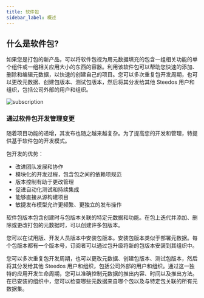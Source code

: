 ```yaml
---
title: 软件包
sidebar_label: 概述
---
```


## 什么是软件包?

如果您是打包的新产品，可以将软件包视为用元数据填充的包含一组相关功能的单个组件或一组相关应用大小的东西的容器。利用该软件包可以帮助您快速的添加、删除和编辑元数据，以快速的创建自己的项目。您可以多次重复包开发周期，也可以更改元数据、创建包版本、测试包版本，然后将其分发给其他 Steedos 用户和组织，包括公司外部的用户和组织。

![subscription](/assets/dx/dx08.png)

### 通过软件包开发管理变更

随着项目功能的递增，其发布也随之越来越复杂。为了提高您的开发和管理，特提供基于软件包的开发模式。

包开发的优势：

- 改进团队发展和协作
- 模块化的开发过程，包含包之间的依赖项规范
- 版本控制有助于更改管理
- 促进自动化测试和持续集成
- 能够直接从源构建项目
- 敏捷发布模型允许更频繁、更独立的发布操作

软件包版本包含创建时与包版本关联的特定元数据和功能。在包上迭代并添加、删除或更改打包的元数据时，可以创建许多包版本。

您可以在试用版、开发人员版本中安装包版本。安装包版本类似于部署元数据。每个包版本都有一个版本号，订阅者可以通过包升级将新的包版本安装到其组织中。

您可以多次重复包开发周期，也可以更改元数据、创建包版本、测试包版本，然后将其分发给其他 Steedos 用户和组织，包括公司外部的用户和组织。通过这一独特的应用开发生命周期，您可以准确控制元数据的推出内容、时间以及推出方法。在已安装的组织中，您可以检查哪些元数据来自哪个包以及与特定包关联的所有元数据集。

